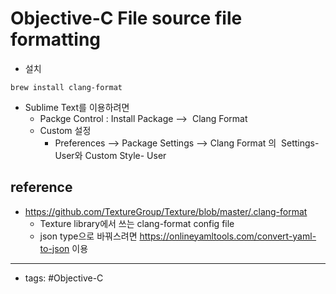 # Objective-C File source file formatting

- 설치
```
brew install clang-format
```

- Sublime Text를 이용하려면 
	- Packge Control : Install Package -->  Clang Format
	- Custom 설정
		- Preferences --> Package Settings --> Clang Format 의  Settings-User와 Custom Style- User
## reference
- https://github.com/TextureGroup/Texture/blob/master/.clang-format
	- Texture library에서 쓰는 clang-format config file 
	- json type으로 바꿔스려면 https://onlineyamltools.com/convert-yaml-to-json 이용
----
- tags: #Objective-C 